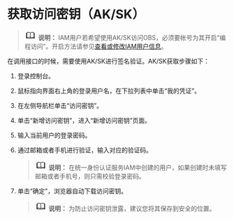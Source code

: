 # 获取访问密钥（AK/SK）<a name="obs_04_0116"></a>

>![](public_sys-resources/icon-note.gif) **说明：** 
>IAM用户若希望使用AK/SK访问OBS，必须要帐号为其开启“编程访问”。开启方法请参见[查看或修改IAM用户信息](https://support.huaweicloud.com/usermanual-iam/iam_02_0002.html)。

在调用接口的时候，需要使用AK/SK进行签名验证。AK/SK获取步骤如下：

1.  登录控制台。
2.  鼠标指向界面右上角的登录用户名，在下拉列表中单击“我的凭证”。
3.  在左侧导航栏单击“访问密钥”。
4.  单击“新增访问密钥”，进入“新增访问密钥”页面。
5.  输入当前用户的登录密码。
6.  通过邮箱或者手机进行验证，输入对应的验证码。

    >![](public_sys-resources/icon-note.gif) **说明：** 
    >在统一身份认证服务IAM中创建的用户，如果创建时未填写邮箱或者手机号，则只需校验登录密码。

7.  单击“确定”，浏览器自动下载访问密钥。

    >![](public_sys-resources/icon-note.gif) **说明：** 
    >为防止访问密钥泄露，建议您将其保存到安全的位置。


